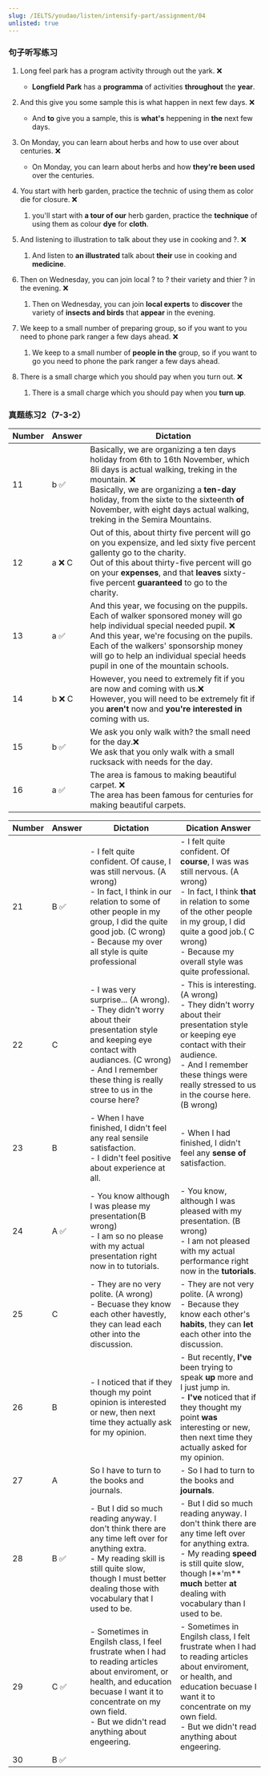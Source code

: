 ```yaml
---
slug: /IELTS/youdao/listen/intensify-part/assignment/04
unlisted: true
---
```


### 句子听写练习

1. Long feel park has a program activity through out the yark. ❌
   - **Longfield Park** has a **programma** of activities **throughout** the **year**.

2. And this give you some sample this is what happen in next few days. ❌
     - And **to** give you a sample, this is **what's** heppening in **the** next few days.


3. On Monday, you can learn about herbs and how to use over about centuries. ❌
     - On Monday, you can learn about herbs and how **they're been used** over the centuries.

4. You start with  herb garden, practice the technic of using them as color die for closure. ❌
   1. you'll start with **a tour of our** herb garden, practice the **technique** of using them as colour **dye** for **cloth**.
5. And listening to illustration to talk about they use in cooking and ?. ❌
   1. And listen to **an illustrated** talk about **their** use in cooking and **medicine**.
6. Then on Wednesday, you can join local ? to ? their variety  and thier  ? in the evening. ❌
   1. Then on Wednesday, you can join **local experts** to **discover** the variety of **insects and birds** that **appear** in the evening.
7. We keep to a small number of preparing group, so if you want to you need to phone park ranger a few days ahead.  ❌
   1. We keep to a small number of **people in the** group, so if you want to go you need to phone the park ranger a few days ahead.
8. There is a small charge which you should pay when you turn out. ❌
   1. There is a small charge which you should pay when you **turn up**.



### 真题练习2（7-3-2）

| Number | Answer | Dictation                                                    |
| ------ | ------ | ------------------------------------------------------------ |
| 11     | b ✅    | Basically, we are organizing a ten days holiday from 6th to 16th November, which 8li days is actual walking, treking in the mountain. ❌<br />Basically, we are organizing a **ten-day** holiday, from the sixte to the sixteenth **of** November, with eight days actual walking, treking in the Semira Mountains. |
| 12     | a ❌ C  | Out of this, about thirty five percent will go on you expensize, and led sixty five percent gallenty go to the charity.<br />Out of this about thirty-five percent will go on your **expenses**, and that **leaves** sixty-five percent **guaranteed** to go to the charity. |
| 13     | a ✅    | And this year, we focusing on the puppils. Each of walker sponsored money will go help individual special needed pupil. ❌ <br />And this year, we're focusing on the pupils. Each of the walkers' sponsorship money will go to help an individual special heeds pupil in one of the mountain schools. |
| 14     | b ❌ C  | However, you need to extremely fit if you are now and coming with us.❌<br />However, you will need to be extremely fit if you **aren't** now and **you're interested in** coming with us. |
| 15     | b ✅    | We ask you only walk with? the small need for the day.❌<br />We ask that you only walk with a small rucksack with needs for the day. |
| 16     | a ✅    | The area is famous to making beautiful carpet. ❌<br />The area has been famous for centuries for making beautiful carpets. |



| Number | Answer | Dictation                                                    | Dication Answer                                              |
| ------ | ------ | ------------------------------------------------------------ | ------------------------------------------------------------ |
| 21     | B ✅    | - I felt quite confident. Of cause, I was still nervous. (A wrong) <br />- In fact, I think in our relation to some of other people in my group, I did the quite good job. (C wrong)<br />- Because my over all style is quite professional | - I felt quite confident. Of **course**, I was was still nervous. (A wrong)<br />- In fact, I think **that** in relation to some of the other people in my group, I did quite a good job.( C wrong)<br />- Because my overall style was quite professional. |
| 22     | C      | - I was very surprise... (A wrong). <br />- They didn't worry about their presentation style and keeping eye contact with audiances. (C wrong) <br />- And I remember these thing is really stree to us in the course here? | - This is interesting. (A wrong)<br />- They didn't worry about their presentation style or keeping eye contact with their audience.<br />- And I remember these things were really stressed to us in the course here. (B wrong) |
| 23     | B      | - When I have finished, I didn't feel any real sensile satisfaction.<br />- I didn't feel positive about experience at all. | - When I had finished, I didn't feel any **sense of** satisfaction.<br /> |
| 24     | A ✅    | - You know although I was please my presentation(B wrong)<br />- I am so no please with my actual presentation right now in to tutorials. | - You know, although I was pleased with my presentation. (B wrong) <br />- I am not pleased with my actual performance right now in the **tutorials**. |
| 25     | C      | - They are no very polite. (A wrong)<br />- Becuase they know each other havestly, they can lead each other into the discussion. | - They are not very polite. (A wrong)<br />- Because they know each other's **habits**, they can **let** each other into the discussion. |
| 26     | B      | - I noticed that if they though my point opinion is interested or new, then next time they actually ask for my opinion. | - But recently, **I've** been trying to speak **up** more and I just jump in.<br />- **I've** noticed that if they thought my point **was** interesting or new, then next time they actually asked for my opinion. |
| 27     | A      | So I have to turn to the books and journals.                 | - So I had to turn to the books and **journals**.            |
| 28     | B ✅    | - But I did so much reading anyway. I don't think there are any time left over for anything extra. <br />- My reading skill is still quite slow, though I must better dealing those with vocabulary that I used to be. | - But I did so much reading anyway. I don't think there are any time left over for anything extra. <br />- My reading **speed** is still quite slow, though I**'m** **much** better **at** dealing with vocabulary than I used to be. |
| 29     | C ✅    | - Sometimes in Engilsh class, I feel frustrate when I had to reading articles about enviroment, or health, and education becuase I want it to concentrate on my own field. <br />- But we didn't read anything about engeering. | - Sometimes in Engilsh class, I felt frustrate when I had to reading articles about enviroment, or health, and education becuase I want it to concentrate on my own field. <br />- But we didn't read anything about engeering. |
| 30     | B ✅    |                                                              |                                                              |

















